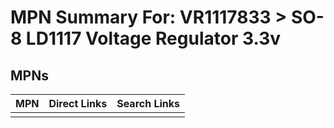 



# MPN Summary For: VR1117833 > SO-8 LD1117 Voltage Regulator 3.3v

## MPNs
  

|MPN|Direct Links|Search Links|
| :--- | :--- | :--- |
||||
